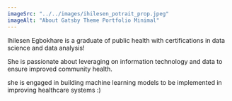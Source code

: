 ```yaml
---
imageSrc: "../../images/ihilesen_potrait_prop.jpeg"
imageAlt: "About Gatsby Theme Portfolio Minimal"
---
```


Ihilesen Egbokhare is a graduate of public health with certifications in data science and data analysis!

She is passionate about leveraging on information technology and data to ensure improved community health.

she is engaged in building machine learning models to be implemented in improving healthcare systems :)
